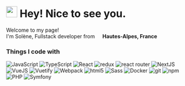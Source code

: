 <h1><img src="https://emojis.slackmojis.com/emojis/images/1531849430/4246/blob-sunglasses.gif?1531849430" width="30"/> Hey! Nice to see you.</h1>


<p>Welcome to my page! </br> I'm Solène, Fullstack developer from <img src="https://cdn-icons-png.flaticon.com/512/1090/1090663.png" width="13"/> <b>Hautes-Alpes, France</b> <img src="https://cdn-icons-png.flaticon.com/512/197/197560.png" width="13"/> </p>
<h3>Things I code with</h3>
<p>
  <img alt="JavaScript" src="https://img.shields.io/badge/JavaScript-323330?style=for-the-badge&logo=javascript&logoColor=F7DF1E" />
  <img alt="TypeScript" src="https://img.shields.io/badge/-TypeScript-007ACC?style=for-the-badge&logo=typescript&logoColor=white" />
  <img alt="React" src="https://img.shields.io/badge/-React-45b8d8?style=for-the-badge&logo=react&logoColor=white" />
  <img alt="redux" src="https://img.shields.io/badge/-Redux-764ABC?style=for-the-badge&logo=redux&logoColor=white" />
  <img alt="react router" src="https://img.shields.io/badge/React_Router-CA4245?style=for-the-badge&logo=react-router&logoColor=white" />
  <img alt="NextJS" src="https://img.shields.io/badge/NextJS?style=for-the-badge&logo=nextdotjs&logoColor=white" />
  <img alt="VueJS" src="https://img.shields.io/badge/Vue.js-35495E?style=for-the-badge&logo=vuedotjs&logoColor=4FC08D" />
  <img alt="Vuetify" src="https://img.shields.io/badge/Vuetify-1867C0?style=for-the-badge&logo=vuetify&logoColor=white" />
  <img alt="Webpack" src="https://img.shields.io/badge/-Webpack-8DD6F9?style=for-the-badge&logo=webpack&logoColor=white" /> 
  <img alt="html5" src="https://img.shields.io/badge/-HTML5-E34F26?style=for-the-badge&logo=html5&logoColor=white" />
  <img alt="Sass" src="https://img.shields.io/badge/-Sass-CC6699?style=for-the-badge&logo=sass&logoColor=white" />
  <img alt="Docker" src="https://img.shields.io/badge/-Docker-46a2f1?style=for-the-badge&logo=docker&logoColor=white" />
  <img alt="git" src="https://img.shields.io/badge/-Git-F05032?style=for-the-badge&logo=git&logoColor=white" />
  <img alt="npm" src="https://img.shields.io/badge/-NPM-CB3837?style=for-the-badge&logo=npm&logoColor=white" />
  <img alt="PHP" src="https://img.shields.io/badge/PHP-777BB4?style=for-the-badge&logo=php&logoColor=white" />
  <img alt="Symfony" src="https://img.shields.io/badge/Symfony-000000?style=for-the-badge&logo=Symfony&logoColor=white" />
</p>
